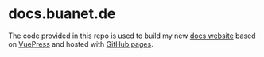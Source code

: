 # docs.buanet.de

The code provided in this repo is used to build my new [docs website](https://docs.buanet.de) based on [VuePress](https://v2.vuepress.vuejs.org/) and hosted with [GitHub pages](https://pages.github.com/). 